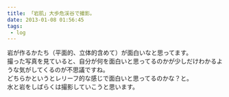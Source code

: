 ```yaml
---
title: 「岩肌」大歩危渓谷で撮影。
date: 2013-01-08 01:56:45
tags: 
 - log
---
```


岩が作るかたち（平面的、立体的含めて）が面白いなと思ってます。<br>
撮った写真を見ていると、自分が何を面白いと思ってるのかが少しだけわかるような気がしてくるのが不思議ですね。<br>
どちらかというとレリーフ的な感じで面白いと思ってるのかな？と。<br>
水と岩をしばらくは撮影していこうと思います。

<!-- more -->

<a href="http://www.flickr.com/photos/shigeki_takeguchi/8328975522/in/photostream"><img src="http://farm9.staticflickr.com/8217/8328975522_80e82dc686.jpg" alt="" /></a>

<a href="http://www.flickr.com/photos/shigeki_takeguchi/8327919081/in/photostream"><img src="http://farm9.staticflickr.com/8073/8327919081_d3d7f7f314.jpg" alt="" /></a>

<a href="http://www.flickr.com/photos/shigeki_takeguchi/8327921425/in/photostream"><img src="http://farm9.staticflickr.com/8083/8327921425_e7352865ca.jpg" alt="" /></a>

<a href="http://www.flickr.com/photos/shigeki_takeguchi/8328982884/in/photostream"><img src="http://farm9.staticflickr.com/8218/8328982884_c207a162bc.jpg" alt="" /></a>

<a href="http://www.flickr.com/photos/shigeki_takeguchi/8327929465/in/photostream"><img src="http://farm9.staticflickr.com/8215/8327929465_ffe43e7716.jpg" alt="" /></a>

<a href="http://www.flickr.com/photos/shigeki_takeguchi/8327932543/in/photostream"><img src="http://farm9.staticflickr.com/8078/8327932543_8eb8b7536c.jpg" alt="" /></a>

<a href="http://www.flickr.com/photos/shigeki_takeguchi/8327948057/in/photostream"><img src="http://farm9.staticflickr.com/8361/8327948057_eaabc67dd1.jpg" alt="" /></a>

<a href="http://www.flickr.com/photos/shigeki_takeguchi/8327950807/in/photostream"><img src="http://farm9.staticflickr.com/8219/8327950807_b7831b9ef0.jpg" alt="" /></a>

<a href="http://www.flickr.com/photos/shigeki_takeguchi/8329010912/in/photostream"><img src="http://farm9.staticflickr.com/8497/8329010912_d2669eb2fb.jpg" alt="" /></a>

